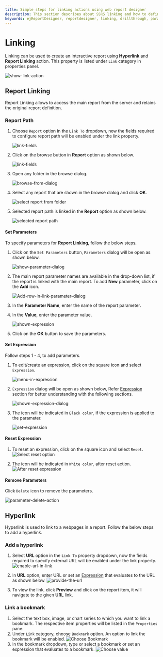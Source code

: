 ```yaml
---
title: Simple steps for linking actions using web report designer
description: This section describes about SSRS linking and how to define linking actions, drill through using Bold Report Designer
keywords: ejReportDesigner, reportdesigner, linking, drillthrough, parameters
---
```


# Linking

Linking can be used to create an interactive report using **Hyperlink** and **Report Linking** action. This property is listed under `Link` category in properties panel.

   ![show-link-action](/static/assets/on-premise/images/report-designer/compose-report/link-data/enable-link-action.png '#width=350px')

## Report Linking

Report Linking allows to access the main report from the server and retains the original report definition.

### Report Path
  
   1. Choose `Report` option in the `Link To` dropdown, now the fields required to configure report path will be enabled under the link property.

      ![link-fields](/static/assets/on-premise/images/report-designer/compose-report/link-data/enable-report-action.png '#width=350px')

   2. Click on the browse button in **Report** option as shown below.

      ![link-fields](/static/assets/on-premise/images/report-designer/compose-report/link-data/link-reportfields.png '#width=350px')

   3. Open any folder in the browse dialog.

      ![browse-from-dialog](/static/assets/on-premise/images/report-designer/compose-report/link-data/browse-report-dialog.png '#width=400px')

   4. Select any report that are shown in the browse dialog and click **OK**.

      ![select report from folder](/static/assets/on-premise/images/report-designer/compose-report/link-data/select-report.png '#width=400px')

   5. Selected report path is linked in the **Report** option as shown below.

      ![selected report path](/static/assets/on-premise/images/report-designer/compose-report/link-data/report-path.png '#width=350px')

#### Set Parameters

To specify parameters for **Report Linking**, follow the below steps.

   1. Click on the `Set Parameters` button, `Parameters` dialog will be open as shown below.

      ![show-parameter-dialog](/static/assets/on-premise/images/report-designer/compose-report/link-data/enable-link-parameter-dialog.png '#width=350px')

   2. The main report parameter names are available in the drop-down list, if the report is linked with the main report. To add **New** parameter, click on the **Add** icon.

      ![Add-row-in-link-parameter-dialog](/static/assets/on-premise/images/report-designer/compose-report/link-data/add-row-in-link-parameter.png '#width=350px')

   3. In the **Parameter Name**, enter the name of the report parameter.

   4. In the **Value**, enter the parameter value.

      ![shown-expression](/static/assets/on-premise/images/report-designer/compose-report/link-data/expression-icon.png '#width=400px')

   5. Click on the **OK** button to save the parameters.

#### Set Expression

Follow steps 1 - 4, to add parameters.

1. To edit/create an expression, click on the square icon and select `Expression`.

     ![menu-in-expression](/static/assets/on-premise/images/report-designer/compose-report/link-data/expression-menu.png '#width=350px')

2. `Expression` dialog will be open as shown below, Refer [Expression](./../../compose-report/expressions/) section for better understanding with the following sections.

   ![shown-expression-dialog](/static/assets/on-premise/images/report-designer/compose-report/link-data/expression-dialog.png '#width=400px')

3. The icon will be indicated in `Black color`, if the expression is applied to the parameter.

   ![set-expression](/static/assets/on-premise/images/report-designer/compose-report/link-data/set-an-expression.png)

#### Reset Expression

1. To reset an expression, click on the square icon and select `Reset`.
   ![Select reset option](/static/assets/on-premise/images/report-designer/compose-report/link-data/select-reset-option.png '#width=350px')

2. The icon will be indicated in `White color`, after reset action.
   ![After reset expression](/static/assets/on-premise/images/report-designer/compose-report/link-data/after-reset.png)

#### Remove Parameters

Click `Delete` icon to remove the parameters.

![parameter-delete-action](/static/assets/on-premise/images/report-designer/compose-report/link-data/delete-parameter.png)

## Hyperlink

Hyperlink is used to link to a webpages in a report. Follow the below steps to add a hyperlink.

### Add a hyperlink

1. Select **URL** option in the `Link To` property dropdown, now the fields required to specify external URL will be enabled under the link property.
   ![enable-url-in-link](/static/assets/on-premise/images/report-designer/compose-report/link-data/enable-link-url.png '#width=350px')

2. In **URL** option, enter URL or set an [Expression](./../../compose-report/link-data/#set-expression) that evaluates to the URL as shown below.
   ![provide-the-url](/static/assets/on-premise/images/report-designer/compose-report/link-data/enable-link-url-save.png '#width=350px')

3. To view the link, click **Preview** and click on the report item, it will navigate to the given **URL** link.

### Link a bookmark

1. Select the text box, image, or chart series to which you want to link a bookmark. The respective item properties will be listed in the `Properties` pane.
2. Under `Link` category, choose `Bookmark` option. An option to link the bookmark will be enabled.
   ![Choose Bookmark](/static/assets/on-premise/images/report-designer/compose-report/book-mark/choose-bookmark-option.png '#width=350px')
3. In the bookmark dropdown, type or select a bookmark or set an expression that evaluates to a bookmark.
   ![Choose value](/static/assets/on-premise/images/report-designer/compose-report/book-mark/choose-value.png '#width=350px')